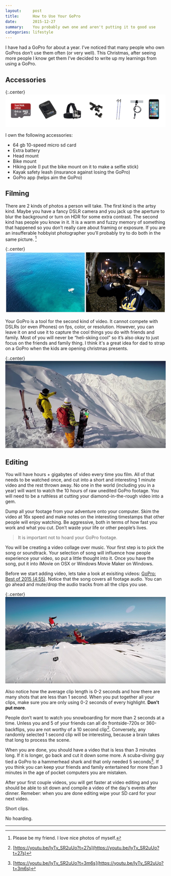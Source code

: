 ```yaml
---
layout:     post
title:      How to Use Your GoPro
date:       2015-12-27
summary:    You probably own one and aren't putting it to good use
categories: lifestyle
---
```


I have had a GoPro for about a year. I’ve noticed that many people who own GoPros don’t use them often (or very well). This Christmas, after seeing more people I know get them I’ve decided to write up my learnings from using a GoPro.



## Accessories

{:.center}
![GoPro Accessories](/images/2015-12-27-how-to-use-your-go-pro/gopro_acessories.jpg)

I own the following accessories:

* 64 gb 10-speed micro sd card
* Extra battery
* Head mount
* Bike mount
* Hiking pole (I put the bike mount on it to make a selfie stick)
* Kayak safety leash (insurance against losing the GoPro)
* GoPro app (helps aim the GoPro)


## Filming

There are 2 kinds of photos a person will take. The first kind is the artsy kind. Maybe you have a fancy DSLR camera and you jack up the aperture to blur the background or turn on HDR for some extra contrast. The second kind has people you know in it. It is a warm and fuzzy memory of something that happened so you don’t really care about framing or exposure. If you are an insufferable hobbyist photographer you’ll probably try to do both in the same picture. [^photographer]

{:.center}
![GoPro Accessories](/images/2015-12-27-how-to-use-your-go-pro/person_vs_scene.jpg)

Your GoPro is a tool for the second kind of video. It cannot compete with DSLRs (or even iPhones) on fps, color, or resolution. However, you can leave it on and use it to capture the cool things you do with friends and family. Most of you will never be “heli-skiing cool” so it’s also okay to just focus on the friends and family thing. I think it's a great idea for dad to strap on a GoPro when the kids are opening christmas presents.

{:.center}
![GoPro Accessories](/images/2015-12-27-how-to-use-your-go-pro/heliskiing.jpg)

## Editing

You will have hours + gigabytes of video every time you film. All of that needs to be watched once, and cut into a short and interesting 1 minute video and the rest thrown away. No one in the world (including you in a year) will want to watch the 10 hours of raw unedited GoPro footage. You will need to be a ruthless at cutting your diamond-in-the-rough video into a gem.

Dump all your footage from your adventure onto your computer. Skim the video at 16x speed and make notes on the interesting timestamps that other people will enjoy watching. Be aggressive, both in terms of how fast you work and what you cut. Don’t waste your life or other people’s lives.

>It is important not to hoard your GoPro footage.

You will be creating a video collage over music. Your first step is to pick the song or soundtrack. Your selection of song will influence how people experience your video, so put a little thought into it. Once you have the song, put it into iMovie on OSX or Windows Movie Maker on Windows.

Before we start adding video, lets take a look at exisiting videos: [GoPro: Best of 2015 (4:55)](https://www.youtube.com/watch?v=IyTv_SR2uUo). Notice that the song covers all footage audio. You can go ahead and mute/drop the audio tracks from all the clips you use.

{:.center}
![GoPro Accessories](/images/2015-12-27-how-to-use-your-go-pro/snowboard_tricks.jpg)

Also notice how the average clip length is 0-2 seconds and how there are many shots that are less than 1 second. When you put together all your clips, make sure you are only using 0-2 seconds of every highlight. __Don’t put more__.

People don’t want to watch you snowboarding for more than 2 seconds at a time. Unless you and 5 of your friends can all do frontside-720s or 360-backflips, you are not worthy of a 10 second clip[^tenclip].  Conversely, any randomly selected 1 second clip will be interesting, because a brain takes that long to process the scene.

When you are done, you should have a video that is less than 3 minutes long. If it is longer, go back and cut it down some more. A scuba-diving guy tied a GoPro to a hammerhead shark and that only needed 5 seconds[^sharkclip]. If you think you can keep your friends and family entertained for more than 3 minutes in the age of pocket computers you are mistaken.

After your first couple videos, you will get faster at video editing and you should be able to sit down and compile a video of the day's events after dinner. Remeber: when you are done editing wipe your SD card for your next video.

Short clips.

No hoarding.

---------------

[^photographer]: Please be my friend. I love nice photos of myself.
[^tenclip]: [https://youtu.be/IyTv_SR2uUo?t=27s](https://youtu.be/IyTv_SR2uUo?t=27s)
[^sharkclip]: [https://youtu.be/IyTv_SR2uUo?t=3m6s](https://youtu.be/IyTv_SR2uUo?t=3m6s)